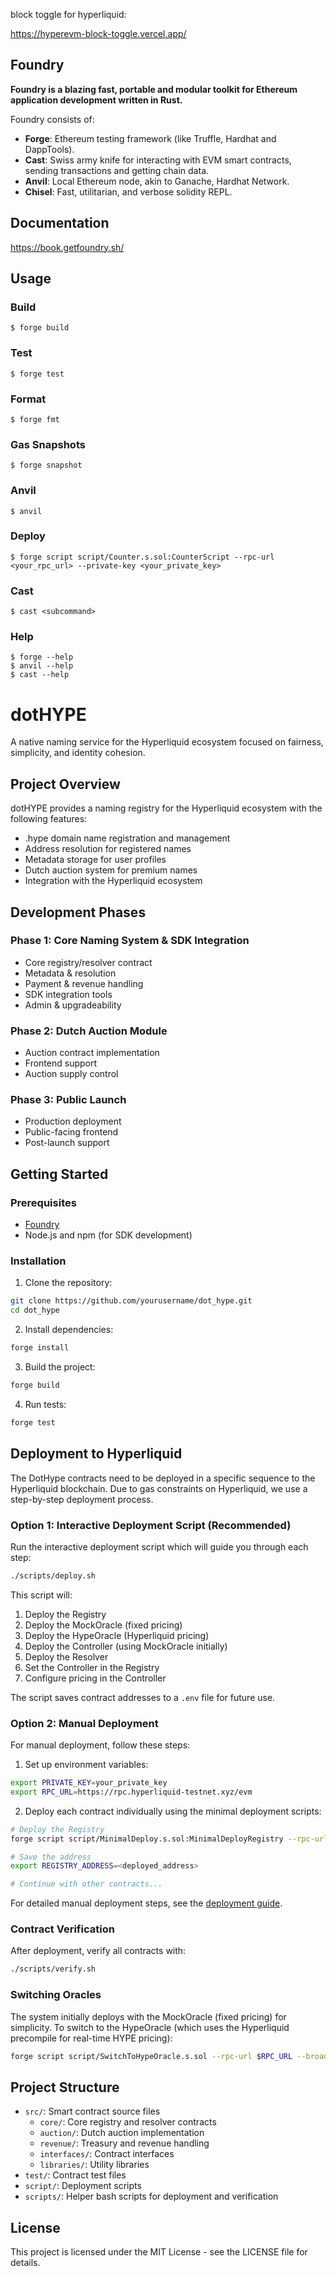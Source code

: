
block toggle for hyperliquid:

https://hyperevm-block-toggle.vercel.app/

## Foundry

**Foundry is a blazing fast, portable and modular toolkit for Ethereum application development written in Rust.**

Foundry consists of:

- **Forge**: Ethereum testing framework (like Truffle, Hardhat and DappTools).
- **Cast**: Swiss army knife for interacting with EVM smart contracts, sending transactions and getting chain data.
- **Anvil**: Local Ethereum node, akin to Ganache, Hardhat Network.
- **Chisel**: Fast, utilitarian, and verbose solidity REPL.

## Documentation

https://book.getfoundry.sh/

## Usage

### Build

```shell
$ forge build
```

### Test

```shell
$ forge test
```

### Format

```shell
$ forge fmt
```

### Gas Snapshots

```shell
$ forge snapshot
```

### Anvil

```shell
$ anvil
```

### Deploy

```shell
$ forge script script/Counter.s.sol:CounterScript --rpc-url <your_rpc_url> --private-key <your_private_key>
```

### Cast

```shell
$ cast <subcommand>
```

### Help

```shell
$ forge --help
$ anvil --help
$ cast --help
```

# dotHYPE

A native naming service for the Hyperliquid ecosystem focused on fairness, simplicity, and identity cohesion.

## Project Overview

dotHYPE provides a naming registry for the Hyperliquid ecosystem with the following features:

- .hype domain name registration and management
- Address resolution for registered names
- Metadata storage for user profiles
- Dutch auction system for premium names
- Integration with the Hyperliquid ecosystem

## Development Phases

### Phase 1: Core Naming System & SDK Integration

- Core registry/resolver contract
- Metadata & resolution
- Payment & revenue handling
- SDK integration tools
- Admin & upgradeability

### Phase 2: Dutch Auction Module

- Auction contract implementation
- Frontend support
- Auction supply control

### Phase 3: Public Launch

- Production deployment
- Public-facing frontend
- Post-launch support

## Getting Started

### Prerequisites

- [Foundry](https://book.getfoundry.sh/getting-started/installation)
- Node.js and npm (for SDK development)

### Installation

1. Clone the repository:

```bash
git clone https://github.com/yourusername/dot_hype.git
cd dot_hype
```

2. Install dependencies:

```bash
forge install
```

3. Build the project:

```bash
forge build
```

4. Run tests:

```bash
forge test
```

## Deployment to Hyperliquid

The DotHype contracts need to be deployed in a specific sequence to the Hyperliquid blockchain. Due to gas constraints on Hyperliquid, we use a step-by-step deployment process.

### Option 1: Interactive Deployment Script (Recommended)

Run the interactive deployment script which will guide you through each step:

```bash
./scripts/deploy.sh
```

This script will:

1. Deploy the Registry
2. Deploy the MockOracle (fixed pricing)
3. Deploy the HypeOracle (Hyperliquid pricing)
4. Deploy the Controller (using MockOracle initially)
5. Deploy the Resolver
6. Set the Controller in the Registry
7. Configure pricing in the Controller

The script saves contract addresses to a `.env` file for future use.

### Option 2: Manual Deployment

For manual deployment, follow these steps:

1. Set up environment variables:

```bash
export PRIVATE_KEY=your_private_key
export RPC_URL=https://rpc.hyperliquid-testnet.xyz/evm
```

2. Deploy each contract individually using the minimal deployment scripts:

```bash
# Deploy the Registry
forge script script/MinimalDeploy.s.sol:MinimalDeployRegistry --rpc-url $RPC_URL --broadcast --verify --use hyperliquid-deploy

# Save the address
export REGISTRY_ADDRESS=<deployed_address>

# Continue with other contracts...
```

For detailed manual deployment steps, see the [deployment guide](script/README.md).

### Contract Verification

After deployment, verify all contracts with:

```bash
./scripts/verify.sh
```

### Switching Oracles

The system initially deploys with the MockOracle (fixed pricing) for simplicity. To switch to the HypeOracle (which uses the Hyperliquid precompile for real-time HYPE pricing):

```bash
forge script script/SwitchToHypeOracle.s.sol --rpc-url $RPC_URL --broadcast
```

## Project Structure

- `src/`: Smart contract source files
  - `core/`: Core registry and resolver contracts
  - `auction/`: Dutch auction implementation
  - `revenue/`: Treasury and revenue handling
  - `interfaces/`: Contract interfaces
  - `libraries/`: Utility libraries
- `test/`: Contract test files
- `script/`: Deployment scripts
- `scripts/`: Helper bash scripts for deployment and verification

## License

This project is licensed under the MIT License - see the LICENSE file for details.
